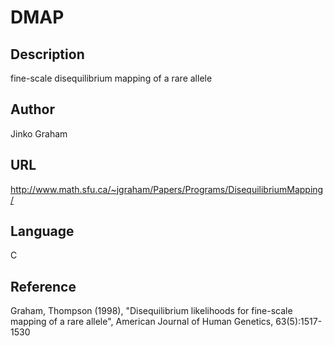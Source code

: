 # DMAP

## Description
fine-scale disequilibrium mapping of a rare allele

## Author
Jinko Graham

## URL
http://www.math.sfu.ca/~jgraham/Papers/Programs/DisequilibriumMapping/

## Language
C

## Reference
Graham, Thompson (1998), "Disequilibrium likelihoods for fine-scale mapping of a rare allele", American Journal of Human Genetics, 63(5):1517-1530
